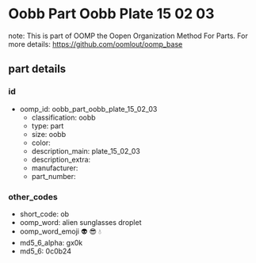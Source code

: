 # Oobb Part Oobb Plate 15 02 03  

note: This is part of OOMP the Oopen Organization Method For Parts. For more details: https://github.com/oomlout/oomp_base

##  part details





### id
* oomp_id: oobb_part_oobb_plate_15_02_03
  * classification: oobb
  * type: part
  * size: oobb
  * color: 
  * description_main: plate_15_02_03
  * description_extra: 
  * manufacturer: 
  * part_number: 

### other_codes
* short_code: ob
* oomp_word: alien sunglasses droplet
* oomp_word_emoji :alien: :sunglasses: :droplet:
* md5_6_alpha: gx0k
* md5_6: 0c0b24